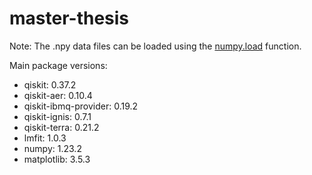 # master-thesis

Note: The .npy data files can be loaded using the [numpy.load](https://numpy.org/doc/stable/reference/generated/numpy.load.html) function.

Main package versions:
  - qiskit: 0.37.2
  - qiskit-aer: 0.10.4
  - qiskit-ibmq-provider: 0.19.2
  - qiskit-ignis: 0.7.1
  - qiskit-terra: 0.21.2
  - lmfit: 1.0.3
  - numpy: 1.23.2
  - matplotlib: 3.5.3
